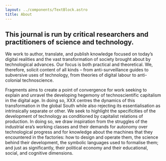 ```yaml
---
layout: ../components/TextBlock.astro
title: About
---
```

## This journal is run by critical researchers and practitioners of science and technology. 

We work to author, translate, and publish knowledge focused on today’s digital realities and the vast transformation of society brought about by technological advances. Our focus is both practical and theoretical. We, therefore, solicit content of all kinds – from anti-surveillance guides to subversive uses of technology, from theories of digital labour to anti-colonial technoscience.

Fragments aims to create a point of convergence for work seeking to explain and unravel the developing hegemony of technoscientific capitalism in the digital age. In doing so, XXX centres the dynamics of this transformation in the global South while also rejecting its essentialisation as intrinsically separate or other. We seek to highlight the specificities of the development of technology as conditioned by capitalist relations of production. In doing so, we draw inspiration from the struggles of the industrial era’s working classes and their demands for autonomy over technological progress and for knowledge about the machines that they encountered in the factories: how to design and operate them, the science behind their development, the symbolic languages used to formalise them; and just as significantly, their political economy and their educational, social, and cognitive dimensions.